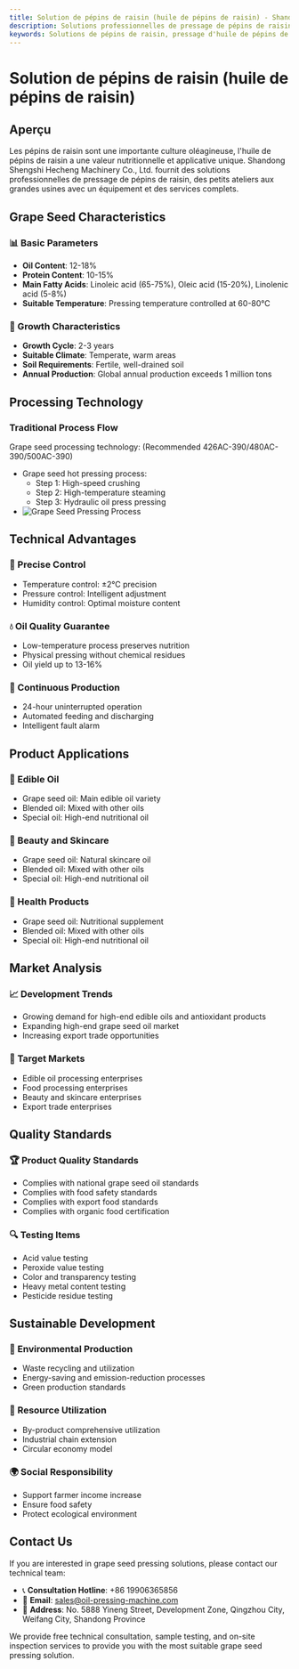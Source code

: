 ```yaml
---
title: Solution de pépins de raisin (huile de pépins de raisin) - Shandong Shengshi Hecheng Machinery Co., Ltd.
description: Solutions professionnelles de pressage de pépins de raisin, fournissant des équipements et services techniques de transformation d'huile de pépins de raisin, teneur en huile 12-18%, riche en acide linoléique, utilisant le processus de pressage à chaud pour assurer le rendement en huile, répondant aux besoins d'huiles alimentaires haut de gamme et de produits antioxydants.
keywords: Solutions de pépins de raisin, pressage d'huile de pépins de raisin, équipement de transformation de pépins de raisin, ligne de production d'huile de pépins de raisin, processus de pressage à chaud de pépins de raisin, presse à huile de pépins de raisin, extraction d'huile de pépins de raisin, transformation de graines oléagineuses de pépins de raisin, équipement de pressage d'huile de pépins de raisin, équipement de production d'huile de pépins de raisin
---
```


# Solution de pépins de raisin (huile de pépins de raisin)

## Aperçu

Les pépins de raisin sont une importante culture oléagineuse, l'huile de pépins de raisin a une valeur nutritionnelle et applicative unique. Shandong Shengshi Hecheng Machinery Co., Ltd. fournit des solutions professionnelles de pressage de pépins de raisin, des petits ateliers aux grandes usines avec un équipement et des services complets.

## Grape Seed Characteristics

### 📊 Basic Parameters
- **Oil Content**: 12-18%
- **Protein Content**: 10-15%
- **Main Fatty Acids**: Linoleic acid (65-75%), Oleic acid (15-20%), Linolenic acid (5-8%)
- **Suitable Temperature**: Pressing temperature controlled at 60-80℃

### 🌱 Growth Characteristics
- **Growth Cycle**: 2-3 years
- **Suitable Climate**: Temperate, warm areas
- **Soil Requirements**: Fertile, well-drained soil
- **Annual Production**: Global annual production exceeds 1 million tons

## Processing Technology

### Traditional Process Flow
Grape seed processing technology: (Recommended 426AC-390/480AC-390/500AC-390)
 + Grape seed hot pressing process:
    + Step 1: High-speed crushing
    + Step 2: High-temperature steaming
    + Step 3: Hydraulic oil press pressing
 + ![Grape Seed Pressing Process](/images/葡萄籽热榨工艺_Hot%20pressing%20process%20of%20grape%20seeds_.png)

## Technical Advantages

### 🎯 Precise Control
- Temperature control: ±2℃ precision
- Pressure control: Intelligent adjustment
- Humidity control: Optimal moisture content

### 💧 Oil Quality Guarantee
- Low-temperature process preserves nutrition
- Physical pressing without chemical residues
- Oil yield up to 13-16%

### 🔄 Continuous Production
- 24-hour uninterrupted operation
- Automated feeding and discharging
- Intelligent fault alarm

## Product Applications

### 🍳 Edible Oil
- Grape seed oil: Main edible oil variety
- Blended oil: Mixed with other oils
- Special oil: High-end nutritional oil

### 💄 Beauty and Skincare
- Grape seed oil: Natural skincare oil
- Blended oil: Mixed with other oils
- Special oil: High-end nutritional oil

### 💊 Health Products
- Grape seed oil: Nutritional supplement
- Blended oil: Mixed with other oils
- Special oil: High-end nutritional oil

## Market Analysis

### 📈 Development Trends
- Growing demand for high-end edible oils and antioxidant products
- Expanding high-end grape seed oil market
- Increasing export trade opportunities

### 🎯 Target Markets
- Edible oil processing enterprises
- Food processing enterprises
- Beauty and skincare enterprises
- Export trade enterprises

## Quality Standards

### 🏆 Product Quality Standards
- Complies with national grape seed oil standards
- Complies with food safety standards
- Complies with export food standards
- Complies with organic food certification

### 🔍 Testing Items
- Acid value testing
- Peroxide value testing
- Color and transparency testing
- Heavy metal content testing
- Pesticide residue testing

## Sustainable Development

### 🌱 Environmental Production
- Waste recycling and utilization
- Energy-saving and emission-reduction processes
- Green production standards

### 🔄 Resource Utilization
- By-product comprehensive utilization
- Industrial chain extension
- Circular economy model

### 🌍 Social Responsibility
- Support farmer income increase
- Ensure food safety
- Protect ecological environment

## Contact Us

If you are interested in grape seed pressing solutions, please contact our technical team:

- 📞 **Consultation Hotline**: +86 19906365856
- 📧 **Email**: sales@oil-pressing-machine.com
- 📍 **Address**: No. 5888 Yineng Street, Development Zone, Qingzhou City, Weifang City, Shandong Province

We provide free technical consultation, sample testing, and on-site inspection services to provide you with the most suitable grape seed pressing solution.